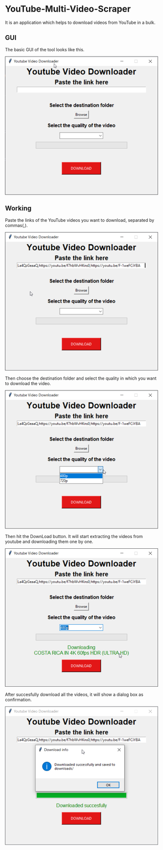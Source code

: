 # YouTube-Multi-Video-Scraper
It is an application which helps to download videos from YouTube in a bulk.

## GUI
The basic GUI of the tool looks like this. 

![alt text](assets/GUI.png)

## Working
Paste the links of the YouTube videos you want to download, separated by commas(,).

![alt text](assets/pasting_links_in_a_bulk.png)

Then choose the destination folder and select the quality in which you want to download the video.

![alt text](assets/Selecting_Quality_of_the_video.png)

Then hit the DownLoad button. It will start extracting the videos from youtube and downloading them one by one.

![alt text](assets/downloading.png)

After succesfully download all the videos, it will show a dialog box as confirmation.

![alt text](assets/downloaded.png)
